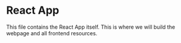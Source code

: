 # React App 
This file contains the React App itself. This is where we will build the webpage
and all frontend resources.
